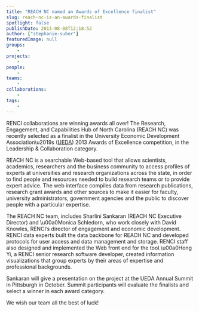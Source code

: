 ```yaml
---
title: "REACH NC named an Awards of Excellence finalist"
slug: reach-nc-is-an-awards-finalist
spotlight: false
publishDate: 2013-08-08T12:18:52
author: ["stephanie-suber"]
featuredImage: null
groups:
    - 
projects:
    - 
people:
    - 
teams: 
    - 
collaborations:
    - 
tags:
    - 
---
```

<p>RENCI collaborations are winning awards all over! The Research, Engagement, and Capabilities Hub of North Carolina (REACH NC) was recently selected as a finalist in the University Economic Development Association\u2019s (<a href="http://universityeda.org">UEDA</a>) 2013 Awards of Excellence competition, in the Leadership &amp; Collaboration category.</p>
<p>REACH NC is a searchable Web-based tool that allows scientists, academics, researchers and the business community to access profiles of experts at universities and research organizations across the state, in order to find people and resources needed to build research teams or to provide expert advice. The web interface compiles data from research publications, research grant awards and other sources to make it easier for faculty, university administrators, government agencies and the public to discover people with a particular expertise.</p>
<p>The REACH NC team, includes Sharlini Sankaran (REACH NC Executive Director) and \u00a0Monica Schledorn, who work closely with David Knowles, RENCI&#8217;s director of engagement and economic development. RENCI data experts built the data backbone for REACH NC and developed protocols for user access and data management and storage. RENCI staff also designed and implemented the Web front end for the tool.\u00a0Hong Yi, a RENCI senior research software developer, created information visualizations that group experts by their areas of expertise and professional backgrounds.</p>
<p>Sankaran will give a presentation on the project at the UEDA Annual Summit in Pittsburgh in October. Summit participants will evaluate the finalists and select a winner in each award category.</p>
<p>We wish our team all the best of luck!</p>
<!-- AddThis Advanced Settings generic via filter on the_content --><!-- AddThis Share Buttons generic via filter on the_content -->
